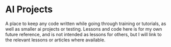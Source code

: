 # AI Projects

A place to keep any code written while going through training or tutorials, as well as smaller ai projects or testing.
Lessons and code here is for my own future reference, and is not intended as lessons for others, but I will link to the relevant lessons or articles where available.